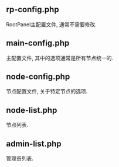 ## rp-config.php
RootPanel主配置文件, 通常不需要修改.

## main-config.php
主配置文件, 其中的选项通常是所有节点统一的.

## node-config.php
节点配置文件, 关于特定节点的选项.

## node-list.php
节点列表.

## admin-list.php
管理员列表.